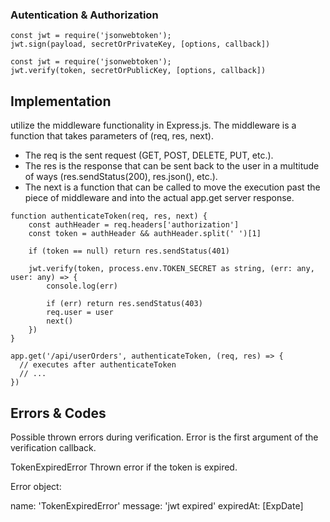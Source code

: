 ### Autentication & Authorization 

```mpde
const jwt = require('jsonwebtoken');
jwt.sign(payload, secretOrPrivateKey, [options, callback])
```

```node
const jwt = require('jsonwebtoken');
jwt.verify(token, secretOrPublicKey, [options, callback])
```

## Implementation
utilize the middleware functionality in Express.js.
The middleware is a function that takes parameters of (req, res, next).
- The req is the sent request (GET, POST, DELETE, PUT, etc.).
- The res is the response that can be sent back to the user in a multitude of ways (res.sendStatus(200), res.json(), etc.).
- The next is a function that can be called to move the execution past the piece of middleware and into the actual app.get server response.

```node
function authenticateToken(req, res, next) {
    const authHeader = req.headers['authorization']
    const token = authHeader && authHeader.split(' ')[1]

    if (token == null) return res.sendStatus(401)

    jwt.verify(token, process.env.TOKEN_SECRET as string, (err: any, user: any) => {
        console.log(err)

        if (err) return res.sendStatus(403)
        req.user = user
        next()
    })
}

```

```node
app.get('/api/userOrders', authenticateToken, (req, res) => {
  // executes after authenticateToken
  // ...
})
```

## Errors & Codes
Possible thrown errors during verification. Error is the first argument of the verification callback.

TokenExpiredError
Thrown error if the token is expired.

Error object:

name: 'TokenExpiredError'
message: 'jwt expired'
expiredAt: [ExpDate]